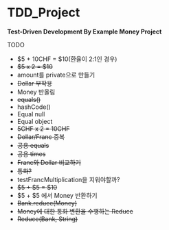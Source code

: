 # TDD_Project

**Test-Driven Development By Example Money Project**

TODO

- $5 + 10CHF = $10(환율이 2:1인 경우)
- ~~$5 x 2 = $10~~
- amount를 private으로 만들기
- ~~Dollar 부작용~~
- Money 반올림
- ~~equals()~~
- hashCode()
- Equal null 
- Equal object
- ~~5CHF x 2 = 10CHF~~
- ~~Dollar/Franc 중복~~
- ~~공용 equals~~
- ~~공용 times~~
- ~~Franc와 Dollar 비교하기~~
- ~~통화?~~ 
- testFrancMultiplication을 지워야할까?
- ~~$5 + $5 = $10~~
- $5 + $5 에서 Money 반환하기
- ~~Bank.reduce(Money)~~
- ~~Money에 대한 통화 변환을 수행하는 Reduce~~
- ~~Reduce(Bank, String)~~